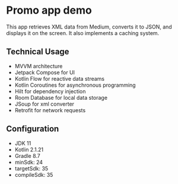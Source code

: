 # Promo app demo
This app retrieves XML data from Medium, converts it to JSON, and displays it on the screen. It also implements a caching system.

## Technical Usage
- MVVM architecture
- Jetpack Compose for UI
- Kotlin Flow for reactive data streams
- Kotlin Coroutines for asynchronous programming
- Hilt for dependency injection
- Room Database for local data storage
- JSoup for xml converter
- Retrofit for network requests

## Configuration
- JDK 11
- Kotlin 2.1.21
- Gradle 8.7
- minSdk: 24
- targetSdk: 35
- compileSdk: 35
